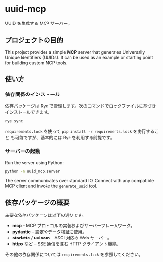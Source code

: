 # uuid-mcp

UUID を生成する MCP サーバー。

## プロジェクトの目的
This project provides a simple **MCP** server that generates Universally Unique Identifiers (UUIDs). It can be used as an example or starting point for building custom MCP tools.

## 使い方
### 依存関係のインストール
依存パッケージは [Rye](https://rye-up.com/) で管理します。次のコマンドでロックファイルに基づきインストールできます。

```bash
rye sync
```

`requirements.lock` を使って `pip install -r requirements.lock` を実行すること
も可能ですが、基本的には Rye を利用する前提です。

### サーバーの起動
Run the server using Python:

```bash
python -m uuid_mcp.server
```

The server communicates over standard IO. Connect with any compatible MCP client and invoke the `generate_uuid` tool.

## 依存パッケージの概要
主要な依存パッケージは以下の通りです。

- **mcp** – MCP プロトコルの実装およびサーバーフレームワーク。
- **pydantic** – 設定やデータ検証に使用。
- **starlette** / **uvicorn** – ASGI 対応の Web サーバー。
- **httpx** など – SSE 通信を含む HTTP クライアント機能。

その他の依存関係については `requirements.lock` を参照してください。
